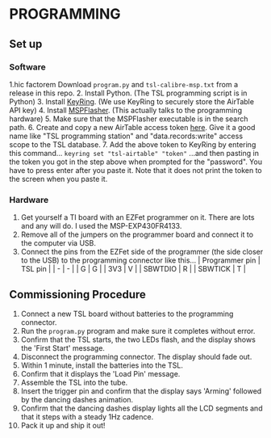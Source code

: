 # PROGRAMMING

## Set up

### Software
 1.hic factorem Download `program.py` and `tsl-calibre-msp.txt` from a release in this repo.
 2. Install Python. (The TSL programming script is in Python)
 3. Install [KeyRing](https://pypi.org/project/keyring/). (We use KeyRing to securely store the AirTable API key)
 4. Install [MSPFlasher](https://www.ti.com/tool/MSP430-FLASHER). (This actually talks to the programming hardware)
 5. Make sure that the MSPFlasher executable is in the search path.
 6. Create and copy a new AirTable access token [here](https://airtable.com/create/tokens). Give it a good name like "TSL programming station" and "data.records:write" access scope to the TSL database.
 7. Add the above token to KeyRing by entering this command...
     `keyring set "tsl-airtable" "token"`
      ...and then pasting in the token you got in the step above when prompted for the "password". You have to press enter after 
     you paste it. Note that it does not print the token to the screen when you paste it.  
 
### Hardware
1. Get yourself a TI board with an EZFet programmer on it. There are lots and any will do. I used the MSP-EXP430FR4133.
2. Remove all of the jumpers on the programmer board and connect it to the computer via USB.
3. Connect the pins from the EZFet side of the programmer (the side closer to the USB) to the programming connector like this...
    | Programmer pin | TSL pin |
    | - | - | 
    | G | G |
    | 3V3 | V |
    | SBWTDIO | R | 
    | SBWTICK | T |

## Commissioning Procedure
1. Connect a new TSL board without batteries to the programming connector.
2. Run the `program.py` program and make sure it completes without error.
3. Confirm that the TSL starts, the two LEDs flash, and the display shows the 'First Start' message.
4. Disconnect the programming connector. The display should fade out. 
5. Within 1 minute, install the batteries into the TSL.
6. Confirm that it displays the 'Load Pin' message.
7. Assemble the TSL into the tube.
8. Insert the trigger pin and confirm that the display says 'Arming' followed by the dancing dashes animation.
9. Confirm that the dancing dashes display lights all the LCD segments and that it steps with a steady 1Hz cadence.
10. Pack it up and ship it out! 



 
